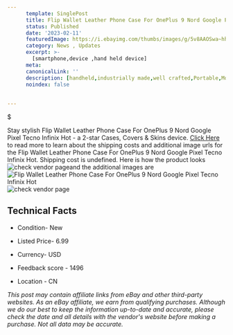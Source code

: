 ```yaml
---
      template: SinglePost
      title: Flip Wallet Leather Phone Case For OnePlus 9 Nord Google Pixel Tecno Infinix Hot
      status: Published
      date: '2023-02-11'
      featuredImage: https://i.ebayimg.com/thumbs/images/g/5v8AAOSwa~hhemRl/s-l225.jpg
      category: News , Updates
      excerpt: >-
        [smartphone,device ,hand held device]
      meta:
      canonicalLink: ''
      description: [handheld,industrially made,well crafted,Portable,Mobile,Compact,Convenient,Lightweight,Maneuverable,Man-portable,Miniature,Carriable,Hand-held,Light,Holdable,Transportable,Mobile device,Pocket-sized,On-the-go,Wireless,Cordless,Compact size,Convenient size, smartphone,device ,hand held device]
      noindex: false
      
        
---
```

$

Stay stylish Flip Wallet Leather Phone Case For OnePlus 9 Nord Google Pixel Tecno Infinix Hot - a 2-star Cases, Covers & Skins device. [Click Here](https://www.ebay.com/itm/325529255277?hash=item4bcb0e3d6d%3Ag%3A5v8AAOSwa%7EhhemRl&mkevt=1&mkcid=1&mkrid=711-53200-19255-0&campid=%253CePNCampaignId%253E&customid=%253CreferenceId%253E&toolid=10049) to read more to learn about the shipping costs and additional image urls for the Flip Wallet Leather Phone Case For OnePlus 9 Nord Google Pixel Tecno Infinix Hot. Shipping cost is undefined. Here is how the product looks ![check vendor page](https://i.ebayimg.com/thumbs/images/g/5v8AAOSwa~hhemRl/s-l225.jpg)and the additional images are![Flip Wallet Leather Phone Case For OnePlus 9 Nord Google Pixel Tecno Infinix Hot](https://i.ebayimg.com/images/g/5v8AAOSwa~hhemRl/s-l640.jpg)![check vendor page](https://origin-galleryplus.ebayimg.com/ws/web/325529255277_2_0_1/225x225.jpg,https://origin-galleryplus.ebayimg.com/ws/web/325529255277_3_0_1/225x225.jpg,https://origin-galleryplus.ebayimg.com/ws/web/325529255277_4_0_1/225x225.jpg,https://origin-galleryplus.ebayimg.com/ws/web/325529255277_5_0_1/225x225.jpg,https://origin-galleryplus.ebayimg.com/ws/web/325529255277_6_0_1/225x225.jpg,https://origin-galleryplus.ebayimg.com/ws/web/325529255277_7_0_1/225x225.jpg,https://origin-galleryplus.ebayimg.com/ws/web/325529255277_8_0_1/225x225.jpg,https://origin-galleryplus.ebayimg.com/ws/web/325529255277_9_0_1/225x225.jpg,https://origin-galleryplus.ebayimg.com/ws/web/325529255277_10_0_1/225x225.jpg,https://origin-galleryplus.ebayimg.com/ws/web/325529255277_11_0_1/225x225.jpg,https://origin-galleryplus.ebayimg.com/ws/web/325529255277_12_0_1/225x225.jpg)



 ## Technical Facts 



     
      

 - Condition- New 


      

 - Listed Price- 6.99 


      

 - Currency- USD 


      

 - Feedback score - 1496 


      

 - Location - CN 


      
      

 *_This post may contain affiliate links from eBay and other third-party websites. As an eBay affiliate, we earn from qualifying purchases. Although we do our best to keep the information up-to-date and accurate, please check the date and all details with the vendor's website before making a purchase. Not all data may be accurate._*







